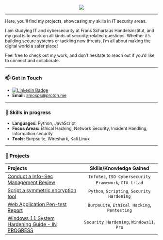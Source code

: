 <p align="center">
    <img src="https://readme-typing-svg.herokuapp.com/?lines=Welcome+to+my+GitHub!;Explore+my+projects.;Let's+secure+the+digital+world!&font=Fira%20Code&color=%2300C09A&center=true&width=440&height=45">
</p>

---
Here, you'll find my projects, showcasing my skills in IT security areas.

I am studying IT and cybersecurity at Frans Schartaus Handelsinstitut, and my goal is to work on all kinds of security-related questions. Whether it’s building secure systems or tackling new threats, I’m all about making the digital world a safer place!

Feel free to check out my work, and don’t hesitate to reach out if you’d like to connect and collaborate.

---

### 📫 Get in Touch
- [![LinkedIn Badge](https://img.shields.io/badge/LinkedIn-Amos%20Portal%20Skog-blue?style=flat&logo=linkedin)](https://linkedin.com/in/amosps)
- **Email:** [amosps@proton.me](mailto:amosps@proton.me)

---

### 🔧 Skills in progress
- **Languages:** Python, JavaScript
- **Focus Areas:** Ethical Hacking, Network Security, Incident Handling, Information security
- **Tools:** Burpsuite, Wireshark, Kali Linux

---

### 🚀 Projects
| Projects | Skills/Knowledge Gained | 
| :--- |:---:|
| [Conduct a Info-Sec Management Review](https://github.com/APS-CS/portfolio/tree/main/insec-evaluation) | `InfoSec`, `ISO Cybersecurity Framework`, `CIA triad` |
| [Script a symmetric encryption tool](https://github.com/APS-CS/portfolio/tree/main/symcryptool) | `Python`,  `Scripting`, `Security Hardening` | 
| [Web Application Pen-test Report](https://github.com/APS-CS/portfolio/tree/main/pentest-report)  | `Burpsuite`, `Ethical Hacking`, `Pentesting` | 
| [Windows 11 System Hardening Guide - IN PROGRESS](https://github.com/APS-CS/portfolio/tree/main/hardeningguide)  | `Security Hardening`, `Windows11`, `Pro` | 
